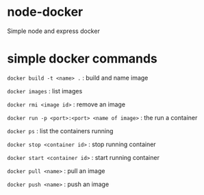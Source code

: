 # node-docker
Simple node and express docker 

# simple docker commands 
`docker build -t <name> .`                      : build and name image

`docker images`                                 : list images

`docker rmi <image id>`                         : remove an image

`docker run -p <port>:<port> <name of image>`   : the run a container

`docker ps`                                     : list the containers running

`docker stop <container id>`                    : stop running container

`docker start <container id>`                   : start running container

`docker pull <name>`                            : pull an image

`docker push <name>`                            : push an image
